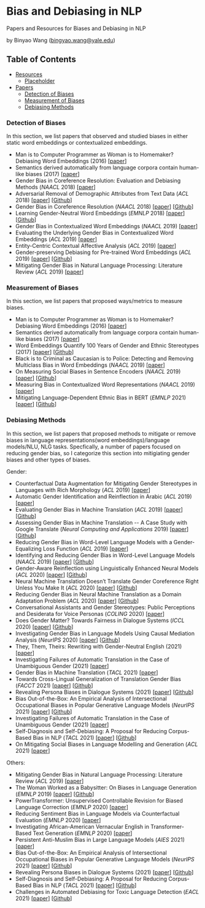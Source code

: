 # Bias and Debiasing in NLP

Papers and Resources for Biases and Debiasing in NLP

by Binyao Wang (bingyao.wang@yale.edu)

## Table of Contents

- [Resources](#resources)
  - [Placeholder](#tutorials)
- [Papers](#papers)
  - [Detection of Biases](#detection-of-biases)
  - [Measurement of Biases](#measurement-of-biases)
  - [Debiasing Methods](#debiasing-methods)


### Detection of Biases
In this section, we list papers that observed and studied biases in either static word embeddings or contextualized embeddings.

* Man is to Computer Programmer as Woman is to Homemaker? Debiasing Word Embeddings (2016) [[paper](https://arxiv.org/pdf/1607.06520.pdf)]
* Semantics derived automatically from language corpora contain human-like biases (2017) [[paper](https://arxiv.org/pdf/1608.07187.pdf)]
* Gender Bias in Coreference Resolution: Evaluation and Debiasing Methods (*NAACL* 2018) [[paper](https://aclanthology.org/N18-2003.pdf)]
* Adversarial Removal of Demographic Attributes from Text Data (*ACL* 2018) [[paper](https://aclanthology.org/D18-1002.pdf)] [[Github](https://github.com/yanaiela/demog-text-removal)]
* Gender Bias in Coreference Resolution (*NAACL* 2018) [[paper](https://aclanthology.org/N18-2002.pdf)] [[Github](https://github.com/rudinger/winogender-schemas)]
* Learning Gender-Neutral Word Embeddings (*EMNLP* 2018) [[paper](https://arxiv.org/pdf/1809.01496.pdf)] [[Github](https://github.com/uclanlp/gn_glove)]
* Gender Bias in Contextualized Word Embeddings (*NAACL* 2019) [[paper](https://aclanthology.org/N19-1064.pdf)]
* Evaluating the Underlying Gender Bias in Contextualized Word Embeddings (*ACL* 2019) [[paper](https://aclanthology.org/W19-3805.pdf)]
* Entity-Centric Contextual Affective Analysis (*ACL* 2019) [[paper](https://arxiv.org/pdf/1906.01762.pdf)]
* Gender-preserving Debiasing for Pre-trained Word Embeddings (*ACL* 2019) [[paper](https://aclanthology.org/P19-1160.pdf)] [[Github](https://github.com/kanekomasahiro/gp_debias)]
* Mitigating Gender Bias in Natural Language Processing: Literature Review (*ACL* 2019) [[paper](https://aclanthology.org/P19-1159.pdf)]

### Measurement of Biases 
In this section, we list papers that proposed ways/metrics to measure biases. 

* Man is to Computer Programmer as Woman is to Homemaker? Debiasing Word Embeddings (2016) [[paper](https://arxiv.org/pdf/1607.06520.pdf)]
* Semantics derived automatically from language corpora contain human-like biases (2017) [[paper](https://arxiv.org/pdf/1608.07187.pdf)]
* Word Embeddings Quantify 100 Years of Gender and Ethnic
Stereotypes (2017) [[paper](https://arxiv.org/pdf/1711.08412.pdf)] [[Github](https://github.com/nikhgarg/EmbeddingDynamicStereotypes)]
* Black is to Criminal as Caucasian is to Police: Detecting and Removing Multiclass Bias in Word Embeddings (*NAACL* 2019) [[paper](https://aclanthology.org/N19-1062.pdf)]
* On Measuring Social Biases in Sentence Encoders (*NAACL* 2019) [[paper](https://aclanthology.org/N19-1063.pdf)] [[Github](https://github.com/W4ngatang/sent-bias)]
* Measuring Bias in Contextualized Word Representations (*NAACL* 2019) [[paper](https://aclanthology.org/W19-3823.pdf)] 
* Mitigating Language-Dependent Ethnic Bias in BERT (*EMNLP* 2021) [[paper](https://arxiv.org/pdf/2109.05704.pdf)] [[Github](https://github.com/jaimeenahn/ethnic_bias)]



### Debiasing Methods 
In this section, we list papers that proposed
methods to mitigate or remove biases in language representations(word embeddings)/language models/NLU, NLG tasks. Specfically, a number of papers focused on reducing gender bias, so I categorize this section into mitigiating gender biases and other types of biases. 

Gender:
* Counterfactual Data Augmentation for Mitigating Gender Stereotypes in Languages with Rich Morphology (*ACL* 2019) [[paper](https://aclanthology.org/P19-1161v2.pdf)] 
* Automatic Gender Identification and Reinflection in Arabic (*ACL* 2019) [[paper](https://aclanthology.org/W19-3822v2.pdf)]
* Evaluating Gender Bias in Machine Translation (*ACL* 2019) [[paper](https://aclanthology.org/P19-1164.pdf)] [[Github](https://github.com/gabrielStanovsky/mt_gender)]
* Assessing Gender Bias in Machine Translation -- A Case Study with Google Translate (*Neural Computing and Applications* 2019) [[paper](https://arxiv.org/pdf/1809.02208.pdf)] [[Github](https://github.com/marceloprates/Gender-Bias)]
* Reducing Gender Bias in Word-Level Language Models with a Gender-Equalizing Loss Function (*ACL* 2019) [[paper](https://aclanthology.org/P19-2031.pdf)] 
* Identifying and Reducing Gender Bias in Word-Level Language Models (*NAACL* 2019) [[paper](https://aclanthology.org/N19-3002.pdf)] [[Github](https://github.com/BordiaS/language-model-bias)]
* Gender-Aware Reinflection using Linguistically Enhanced Neural Models (*ACL* 2020) [[paper](https://aclanthology.org/2020.gebnlp-1.12.pdf)] [[Github](https://github.com/CAMeL-Lab/gender-reinflection)]
* Neural Machine Translation Doesn’t Translate Gender Coreference Right Unless You Make It (*ACL* 2020) [[paper](https://aclanthology.org/2020.gebnlp-1.4.pdf)] [[Github](https://github.com/DCSaunders/tagged-gender-coref)]
* Reducing Gender Bias in Neural Machine Translation as a Domain Adaptation Problem (*ACL* 2020) [[paper](https://aclanthology.org/2020.acl-main.690v2.pdf)] [[Github](https://github.com/DCSaunders/gender-debias)]
* Conversational Assistants and Gender Stereotypes: Public Perceptions and Desiderata for Voice Personas (*COLING* 2020) [[paper](https://aclanthology.org/2020.gebnlp-1.7.pdf)] 
* Does Gender Matter? Towards Fairness in Dialogue Systems (*ICCL* 2020) [[paper](https://aclanthology.org/2020.coling-main.390.pdf)] [[Github](https://github.com/zgahhblhc/DialogueFairness)]
* Investigating Gender Bias in Language Models Using Causal Mediation Analysis (*NeurIPS* 2020) [[paper](https://proceedings.neurips.cc/paper/2020/file/92650b2e92217715fe312e6fa7b90d82-Paper.pdf)] [[Github](https://github.com/sebastianGehrmann/CausalMediationAnalysis)]
* They, Them, Theirs: Rewriting with Gender-Neutral English (2021) [[paper](https://arxiv.org/pdf/2102.06788.pdf)] 
* Investigating Failures of Automatic Translation in the Case of Unambiguous Gender (2021) [[paper](https://arxiv.org/pdf/2104.07838.pdf)]
* Gender Bias in Machine Translation (*TACL* 2021) [[paper](https://arxiv.org/pdf/2104.06001.pdf)] 
* Towards Cross-Lingual Generalization of Translation Gender Bias (*FACCT* 2021) [[paper](https://dl.acm.org/doi/pdf/10.1145/3442188.3445907)] [[Github](https://github.com/nolongerprejudice/tgbi-x)]
* Revealing Persona Biases in Dialogue Systems (2021) [[paper](https://arxiv.org/pdf/2104.08728.pdf)] [[Github](https://github.com/ewsheng/persona-biases)]
* Bias Out-of-the-Box: An Empirical Analysis of Intersectional Occupational Biases in Popular Generative Language Models (*NeurIPS* 2021) [[paper](https://arxiv.org/pdf/2102.04130.pdf)] [[Github](https://github.com/oxai/intersectional_gpt2)]
* Investigating Failures of Automatic Translation in the Case of Unambiguous Gender (2021) [[paper](https://arxiv.org/pdf/2104.07838.pdf)] 
* Self-Diagnosis and Self-Debiasing: A Proposal for Reducing Corpus-Based Bias in NLP (*TACL* 2021) [[paper](https://arxiv.org/pdf/2103.00453.pdf)] [[Github](https://github.com/timoschick/self-debiasing)]
* On Mitigating Social Biases in Language Modelling and Generation (*ACL* 2021) [[paper](https://aclanthology.org/2021.findings-acl.397.pdf)]

Others:
* Mitigating Gender Bias in Natural Language Processing: Literature Review (*ACL* 2019) [[paper](https://aclanthology.org/P19-1159.pdf)]
* The Woman Worked as a Babysitter: On Biases in Language Generation (*EMNLP* 2019) [[paper](https://arxiv.org/pdf/1909.01326.pdf)] [[Github](https://github.com/ewsheng/nlg-bias)]
* PowerTransformer: Unsupervised Controllable Revision for Biased Language Correction (*EMNLP* 2020) [[paper](https://aclanthology.org/2020.emnlp-main.602.pdf)] 
* Reducing Sentiment Bias in Language Models via Counterfactual Evaluation (*EMNLP* 2020) [[paper](https://aclanthology.org/2020.findings-emnlp.7.pdf)] 
* Investigating African-American Vernacular English in Transformer-Based Text Generation (*EMNLP* 2020) [[paper](https://aclanthology.org/2020.emnlp-main.473.pdf)] 
* Persistent Anti-Muslim Bias in Large Language Models (*AIES* 2021) [[paper](https://dl.acm.org/doi/pdf/10.1145/3461702.3462624)] 
* Bias Out-of-the-Box: An Empirical Analysis of Intersectional Occupational Biases in Popular Generative Language Models (*NeurIPS* 2021) [[paper](https://arxiv.org/pdf/2102.04130.pdf)] [[Github](https://github.com/oxai/intersectional_gpt2)]
* Revealing Persona Biases in Dialogue Systems (2021) [[paper](https://arxiv.org/pdf/2104.08728.pdf)] [[Github](https://github.com/ewsheng/persona-biases)]
* Self-Diagnosis and Self-Debiasing: A Proposal for Reducing Corpus-Based Bias in NLP (*TACL* 2021) [[paper](https://arxiv.org/pdf/2103.00453.pdf)] [[Github](https://github.com/timoschick/self-debiasing)]
* Challenges in Automated Debiasing for Toxic Language Detection (*EACL* 2021) [[paper](https://aclanthology.org/2021.eacl-main.274.pdf)] [[Github](https://github.com/XuhuiZhou/Toxic_Debias)]


